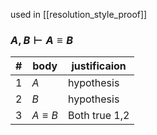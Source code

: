 used in [[resolution_style_proof]]

### $A,B \vdash A \equiv B$

| #   | body         | justificaion |
| --- | ------------ | ------------ |
| 1   | $A$          | hypothesis   |
| 2   | $B$          | hypothesis   |
| 3   | $A \equiv B$ | Both true 1,2             |
